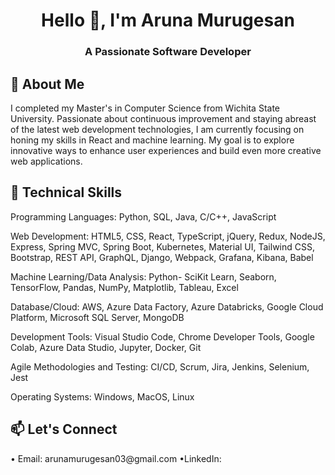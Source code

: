 <h1 align="center">Hello 👋, I'm Aruna Murugesan</h1>
<h3 align="center">A Passionate Software Developer</h3>

<h2 align="left"> 💬 About Me </h2> 
<p align="left">
I completed my Master's in Computer Science from Wichita State University. Passionate about continuous improvement and staying abreast of the latest web development technologies, I am currently focusing on honing my skills in React and machine learning. My goal is to explore innovative ways to enhance user experiences and build even more creative web applications. </p>

<h2 align="left"> 🔭 Technical Skills </h2>
<p align="left">Programming Languages: Python, SQL, Java, C/C++, JavaScript</p>
 <p align="left"> Web Development: HTML5, CSS, React, TypeScript, jQuery, Redux, NodeJS, Express, Spring MVC, Spring Boot, Kubernetes,
  Material UI, Tailwind CSS, Bootstrap, REST API, GraphQL, Django, Webpack, Grafana, Kibana, Babel</p>
<p align="left">Machine Learning/Data Analysis: Python- SciKit Learn, Seaborn, TensorFlow, Pandas, NumPy, Matplotlib, Tableau, Excel</p>
<p align="left">Database/Cloud: AWS, Azure Data Factory, Azure Databricks, Google Cloud Platform, Microsoft SQL Server, MongoDB</p>
<p align="left">Development Tools: Visual Studio Code, Chrome Developer Tools, Google Colab, Azure Data Studio, Jupyter, Docker, Git</p>
<p align="left"> Agile Methodologies and Testing: CI/CD, Scrum, Jira, Jenkins, Selenium, Jest</p>
<p align="left">Operating Systems: Windows, MacOS, Linux </p>


<h2 align="left"> 📫 Let's Connect </h2>
<p align="left">
• Email: arunamurugesan03@gmail.com
•LinkedIn:<a href="https://linkedin.com/in/arunamurugesan" target="blank"> </a></p>
